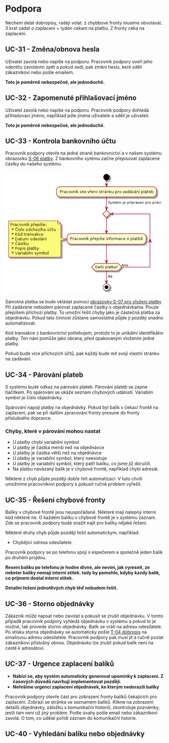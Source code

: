 # Podpora

Nechem delat dobropisy, radeji volat.
z chybbove fronty musime obvolavat.  3 krat zadat o zaplaceni + tyden cekani na platbu.
Z fronty ceka na zaplaceni.

## <a name="UC-31"></a>UC-31 - Změna/obnova hesla

Uživatel zavolá nebo napíše na podporu. Pracovník podpory oveří jeho odentitu zavoláním zpět a pokud sedí, pak změní heslo, keré sdělí zákazníkovi nebo pošle emailem.

**Toto je poměrně nebezpečné, ale jednoduché.** 

## <a name="UC-32"></a>UC-32 - Zapomenuté přihlašovací jméno

Uživatel zavolá nebo napíše na podporu. Pracovník podpory dohledá přihlašovací jméno, například pdle jména uživatele a sdělí je uživateli. 

**Toto je poměrně nebezpečné, ale jednoduché.** 

## <a name="UC-33"></a>UC-33 - Kontrola bankovního účtu

Pracovník podpory otevře na jedné straně bankovnictví a v našem systému obrazovku [S-06 platby](../screens/#S-06). Z bankovního sytému začne přepisovat zaplacené částky do našeho systému.

![Proces zpracování přijatých balíků](./diagrams/out/uc-33-activity.png "Proces zpracování přijatých balíků")

Samotná platba se bude vkládat pomocí [obrazovky S-07 pro vložení platby](../screens/#S-07)
Při zadáváne nebudem párovat zaplacené částky s objednávkama. Pouze přepíšem příchozí platby. To umožní řešit chyby jako je částečná platba za objednávku. Pokud tato činnost zůstane samostatná půjde jí později snadno automatizovat.

Kód transakce z bankovnictví potřebujem, protože to je unikátní identifikátor platby. Ten nám pomůže jako obrana, před opakovaným vložením jedné platby.

Pokud bude více příchozích účtů, pak každý bude mít svojí vlastní stránku na zadávání.

## <a name="UC-34"></a>UC-34 - Párování plateb

S systému bude odkaz na párování plateb. Párování plateb se zapne tlačitkem. Po spárování se ukáže seznam chybových událostí. Variabiln symbol je číslo objednávky.

Spárování napojí platby na objednávky. Pokud byl balík v čekací frontě na zaplacení, pak se při dalším zpracování fronty presune do fronty příslušného dopravce.

### Chyby, které v párování mohou nastat

* U platby chybí variabilní symbol
* U platby je částka menší než na objednávce
* U platby je částka větší než na objednávce
* U platby je variabilní symbol, který neexistuje
* U platby je variabilní symbol, který patří balíku, co jsme již doručili.
* Na platbu navázaný balík je v chybové frontě, například chybí adresát.

Některé z chyb půjde později dobře řeit automatizací. V tuto chvíli umožníme pracovníkovi podpory s pokusit ručně problem vyřešit.

## <a name="UC-35"></a>UC-35 - Řešení chybové fronty

Balíky v chybové frontě jsou neuspořádané. Některé mají nalepný interní kód některé ne. O každém balíku v chybové frontě je v systému záznam. Zde se pracovník podpory bude snažit najít pro balíky nějaké řešení.

Některé druhy chyb půjde později řešit automatickym, například:

* Chybějící odresa odesílatele.

Pracovník podpory se po telefonu spojí s espečerem a společně jeden balík po druhém projdou.

**Reseni baliku po telefonu je hodne divne, ale nevim, jak vyreseit, ze neketer baliky nemaji interni stitek. tady by pomohlo, kdyby kazdy balik, co prijmem dostal interni stitek.**

**Detailní řešení jednotlivých chyb těď nebudem řešit.**
 

## <a name="UC-36"></a>UC-36 - Storno objednávky

Zákazník může napsat nebo zavolat a pokusit se zrušit objednávku. V tomto případě pracovník podpory vyhledá objednávku v systému a pokud to je možné, tak provede storno objednávky. Balík se vrátí na  adresu odesilatele. Po stisku storna objednávky se automaticky pošle [T-04 dobropis](../templates/#T-04) na emailovou adresu odesilatele. Pracovník podpory pak musí jít a ručně poslat zákazníkovi příslušný obnos. Objednávku lze zrušit pokud balík není na cestě k adresátovi.

## <a name="UC-37"></a>UC-37 - Urgence zaplacení balíků

* **Nabízí se, aby systém automaticky generoval upomínky k zaplacení. Z časových důvodů navrhuji implementovat později.** 
* **Neřešíme urgenci zaplacení objednávek, ke kterým nedorazili balíky**

Pracovník podpory otevře část pro zobrazení fronty balíků čekajících pro zaplacení. Zobrazí se stránka se seznamem balíků. Klikne na zobrazení detailů objednávky, záložku s komunikační historiíí, zkontroluje poznámky, jestli tam není už jiný problém. Podle úvahy pošle email nebo zákazníkovi zavolá. O tom, co udělal pořídí záznam do komunikační hstorie.

## <a name="UC-40"></a>UC-40 - Vyhledání balíku nebo objednávky

